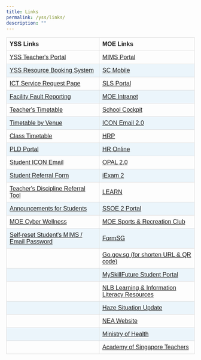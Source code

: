 ```yaml
---
title: Links
permalink: /yss/links/
description: ""
---
```

<style>
table {
  font-family: arial, sans-serif;
  border-collapse: collapse;
  width: 100%;
}

td, th {
  border: 1px solid #dddddd;
  text-align: left;
  padding: 8px;
}

tr:nth-child(even) {
  background-color: #EBF5FB;
}
</style>


| YSS Links | MOE Links |
| -------- | -------- |
| [YSS Teacher's Portal](https://sites.google.com/moe.edu.sg/yss-teachers/teachers)    | [MIMS Portal](https://idp.mims.moe.gov.sg/nidp/app/login)     |
| [YSS Resource Booking System](https://rbs.avero-tech.com/)    | [SC Mobile](https://scmobile.moe.edu.sg/login)     |
| [ICT Service Request Page](https://docs.google.com/forms/d/e/1FAIpQLSeQdaUI35ybm2E5qBBW9xt5UaJvYVnPruYeL1g0Ap9DkuzggA/viewform)     | [SLS Portal](https://vle.learning.moe.edu.sg/login)     |
| [Facility Fault Reporting](https://docs.google.com/forms/d/e/1FAIpQLSd52mydVEfx2QhCPHOXRD-yRCEafEGhia4KYrlwbvMtkA84Cw/viewform)     | [MOE Intranet](https://intranet.moe.gov.sg/)     |
| [Teacher's Timetable](/files/Timetables/Teachers%20Timetable/term%204%20week%201%20and%202%20teacher%20timetable2023.pdf)     | [School Cockpit](https://schoolcockpit.moe.gov.sg/)     |
| [Timetable by Venue](/files/Timetables/VenueTT/term%204%20wk%203%20and%204_venues_2023.pdf)     | [ICON Email 2.0](https://icon.moe.edu.sg/home)     |
|[Class Timetable](/students/timetable/)      | [HRP](https://www.hrp.gov.sg/)     |
| [PLD Portal](/parents/pdlp/)     | [HR Online](http://intranet.moe.gov.sg/hronline/Pages/Home.aspx)     |
| [Student ICON Email](https://workspace.google.com/dashboard)     | [OPAL 2.0](https://www.opal2.moe.edu.sg/app/learner)     |
| [Student Referral Form](https://forms.gle/9wJdoyP5tusj8sCD9)     | [iExam 2](https://iexams.seab.gov.sg/login)     |
| [Teacher's Discipline Referral Tool](https://form.gov.sg/6295ca0ec3cb8100127d89d6)     | [LEARN](https://learn.gov.sg/)    |
| [Announcements for Students](/students/announcements/)     | [SSOE 2 Portal](https://ssoe2.moe.edu.sg/sp)     |
| [MOE Cyber Wellness](https://www.moe.gov.sg/education-in-sg/our-programmes/cyber-wellness)     | [MOE Sports &amp; Recreation Club](https://www.mesrc.net/)     |
|  [Self-reset Student's MIMS / Email Password](https://idp.mims.moe.gov.sg/nidp/app/login)    | [FormSG](https://form.gov.sg/)     |
|      | [Go.gov.sg (for shorten URL &amp; QR code)](https://go.gov.sg/)     |
|      | [MySkillFuture Student Portal](https://www.myskillsfuture.gov.sg/content/student/en/secondary.html)     |
|      | [NLB Learning &amp; Information Literacy Resources](https://sure.nlb.gov.sg/)     |
|      | [Haze Situation Update](https://www.haze.gov.sg/)     |
|      | [NEA Website](https://www.nea.gov.sg)    |
|      | [Ministry of Health](https://www.moh.gov.sg/)     |
|      | [Academy of Singapore Teachers](https://academyofsingaporeteachers.moe.edu.sg/)    |